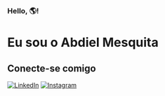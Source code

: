 ### Hello, 🌎!

# Eu sou o Abdiel Mesquita

## Conecte-se comigo
[![LinkedIn](https://img.shields.io/badge/LinkedIn-e5e5e0?style=for-the-badge&logo=linkedin&logoColor=0E76A8)](https://www.linkedin.com/in/abdiel-mesquita/) [![Instagram](https://img.shields.io/badge/Instagram-e5e5e0?style=for-the-badge&logo=instagram)](https://www.instagram.com/abdielmesquita/)

<!--
**abdielmesquita/abdielmesquita** is a ✨ _special_ ✨ repository because its `README.md` (this file) appears on your GitHub profile.

Here are some ideas to get you started:

- 🔭 I’m currently working on ...
- 🌱 I’m currently learning ...
- 👯 I’m looking to collaborate on ...
- 🤔 I’m looking for help with ...
- 💬 Ask me about ...
- 📫 How to reach me: ...
- 😄 Pronouns: ...
- ⚡ Fun fact: ...
-->
